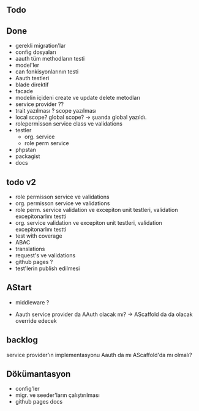 ## Todo

## Done
- gerekli migration'lar 
- config dosyaları 
- aauth tüm methodların testi
- model'ler
- can fonkisyonlarının testi
- Aauth testleri
- blade direktif
- facade
- modelin içideni create ve update delete metodları
- service provider ??
- trait yazılması ? scope yazılması
- local scope? global scope? -> şuanda global yazıldı.
- rolepermisson service class ve validations
- testler
  - org. service
  - role perm service
- phpstan
- packagist 
- docs

## todo v2
- role permisson service ve validations
- org. permisson service ve validations
- role perm. service validation ve excepiton unit testleri, validation excepitonarlını testti
- org. service validation ve excepiton unit testleri, validation excepitonarlını testti
- test with coverage
- ABAC
- translations
- request's ve validations
- github pages ?
- test'lerin publish edilmesi



## AStart
- middleware ?

- Aauth service provider da AAuth olacak mı? -> AScaffold da da olacak override edecek




## backlog
service provider'ın implementasyonu Aauth da mı AScaffold'da mı olmalı?

## Dökümantasyon

- config'ler
- migr. ve seeder'ların çalıştırılması
- github pages docs
